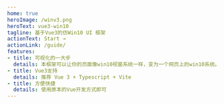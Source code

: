 ```yaml
---
home: true
heroImage: /winv3.png
heroText: vue3-win10
tagline: 基于Vue3的仿Win10 UI 框架
actionText: Start →
actionLink: /guide/
features:
- title: 可视化的一大步
  details: 本框架可以让你的页面像win10视窗系统一样，变为一个网页上的win10系统。
- title: Vue3支持
  details: 推荐 Vue 3 + Typescript + Vite
- title: 方便快捷
  details: 使用原本的Vue开发方式即可
---
```



<!-- <h1 align="center">vue3-win10</h1>

<div align="center">

Vue3 仿Win10 UI 框架

</div>

<span style="color:#999;text-align:center">推荐 Vue 3 + Typescript + Vite + Using `<script setup>`
</span>

本框架可以让你的页面像win10视窗系统一样，变为一个网页上的win10系统。

<a href="http://myim.online" target="_blank">Demo</a>|<a href="http://myim.online" target="_blank">Demo</a>|<a href="http://myim.online" target="_blank">Demo</a> -->
<!-- [myim.online](http://myim.online) -->






